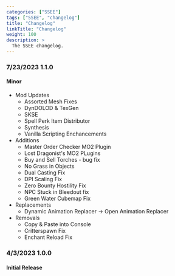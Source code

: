 ```yaml
---
categories: ["SSEE"]
tags: ["SSEE", "changelog"] 
title: "Changelog"
linkTitle: "Changelog"
weight: 100
description: >
  The SSEE changelog.
---
```


### 7/23/2023 1.1.0
#### Minor
- Mod Updates
    - Assorted Mesh Fixes
    - DynDOLOD & TexGen
    - SKSE
    - Spell Perk Item Distributor
    - Synthesis
    - Vanilla Scripting Enchancements
- Additions
    - Master Order Checker MO2 Plugin
    - Lost Dragonist's MO2 PLugins
    - Buy and Sell Torches - bug fix
    - No Grass in Objects
    - Dual Casting Fix
    - DPI Scaling Fix
    - Zero Bounty Hostility Fix
    - NPC Stuck in Bleedout fix
    - Green Water Cubemap Fix
- Replacements
    - Dynamic Animation Replacer -> Open Animation Replacer
- Removals
    - Copy & Paste into Console
    - Critterspawn Fix
    - Enchant Reload Fix

### 4/3/2023 1.0.0
#### Initial Release